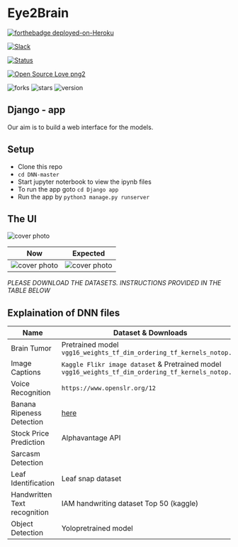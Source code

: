 # Eye2Brain
[![forthebadge deployed-on-Heroku](https://heroku-badge.herokuapp.com/?app=eye2brain)](https://eye2brain.herokuapp.com/)

[![Slack](https://img.shields.io/static/v1?label=chat&message=slack&color=<COLOR>)](https://app.slack.com/client/TQAB3S6BD/CQDT4KJJD)

[![Status](https://travis-ci.org/pnpm/pnpm.svg?branch=master)](https://travis-ci.org/pnpm/pnpm "See test builds")

[![Open Source Love png2](https://badges.frapsoft.com/os/v2/open-source.png?v=103)](https://github.com/ellerbrock/open-source-badges/)

![forks](https://img.shields.io/github/forks/AmulyaReddy99/Eye2Brain)
![stars](https://img.shields.io/github/stars/AmulyaReddy99/Eye2Brain)
![version](https://img.shields.io/badge/version-1.0-blue)

## Django - app
Our aim is to build a web interface for the models.

## Setup
- Clone this repo
- `cd DNN-master`
- Start jupyter noterbook to view the ipynb files
- To run the app goto `cd Django app`
- Run the app by `python3 manage.py runserver`

## The UI
![cover photo](https://github.com/AmulyaReddy99/Eye2Brain/blob/master/img/cover%20page.png)

| Now            |  Expected |
------------- | ---------
|![cover photo](https://github.com/AmulyaReddy99/Eye2Brain/blob/master/img/output.png)| ![cover photo](https://github.com/AmulyaReddy99/Eye2Brain/blob/master/img/expected.png)|

*PLEASE DOWNLOAD THE DATASETS. INSTRUCTIONS PROVIDED IN THE TABLE BELOW*

## Explaination of DNN files

| Name  | Dataset & Downloads | File |
| ------------- | ------------- | ----------- |
| Brain Tumor  | Pretrained model `vgg16_weights_tf_dim_ordering_tf_kernels_notop.h5` | `Tumor.ipynb` | 
| Image Captions  | `Kaggle Flikr image dataset` & Pretrained model `vgg16_weights_tf_dim_ordering_tf_kernels_notop.h5` | `Image Captions.ipynb` |
| Voice Recognition | `https://www.openslr.org/12` | `Voice Recognition.ipynb` | 
| Banana Ripeness Detection | [here](github.com/giovannipcarvalho/banana-ripeness-classificationtree/master/data) | `Banana.ipynb` |
| Stock Price Prediction | Alphavantage API | `Stocks.ipynb` |
| Sarcasm Detection |  | `Sarcasm Detection.ipynb` |
| Leaf Identification | Leaf snap dataset | `Leaf.ipynb` |
| Handwritten Text recognition | IAM handwriting dataset Top 50 (kaggle) | `Handwritten.ipynb` |
| Object Detection | Yolopretrained model | `object_detection.py` |


